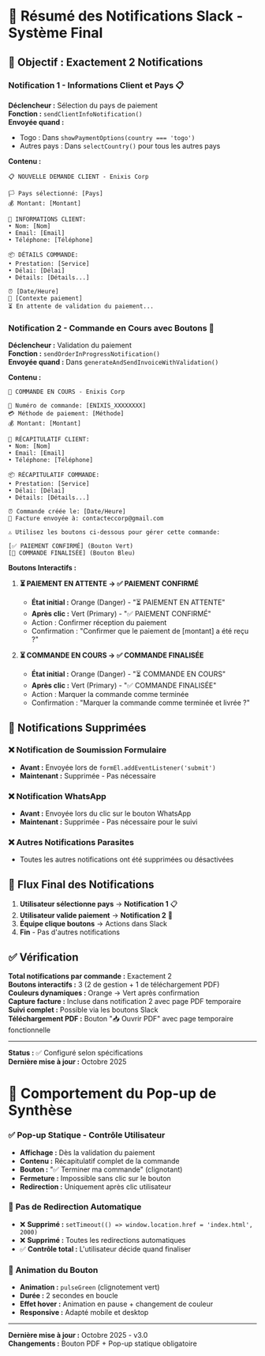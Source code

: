 # 📱 Résumé des Notifications Slack - Système Final

## 🎯 **Objectif : Exactement 2 Notifications**

### **Notification 1 - Informations Client et Pays** 📋
**Déclencheur :** Sélection du pays de paiement  
**Fonction :** `sendClientInfoNotification()`  
**Envoyée quand :**
- Togo : Dans `showPaymentOptions(country === 'togo')`
- Autres pays : Dans `selectCountry()` pour tous les autres pays

**Contenu :**
```
📋 NOUVELLE DEMANDE CLIENT - Enixis Corp

🏳️ Pays sélectionné: [Pays]
💰 Montant: [Montant]

👤 INFORMATIONS CLIENT:
• Nom: [Nom]
• Email: [Email]
• Téléphone: [Téléphone]

📦 DÉTAILS COMMANDE:
• Prestation: [Service]
• Délai: [Délai]
• Détails: [Détails...]

⏰ [Date/Heure]
🔄 [Contexte paiement]
⏳ En attente de validation du paiement...
```

### **Notification 2 - Commande en Cours avec Boutons** 🔄
**Déclencheur :** Validation du paiement  
**Fonction :** `sendOrderInProgressNotification()`  
**Envoyée quand :** Dans `generateAndSendInvoiceWithValidation()`

**Contenu :**
```
🔄 COMMANDE EN COURS - Enixis Corp

📄 Numéro de commande: [ENIXIS_XXXXXXXX]
💳 Méthode de paiement: [Méthode]
💰 Montant: [Montant]

👤 RÉCAPITULATIF CLIENT:
• Nom: [Nom]
• Email: [Email]
• Téléphone: [Téléphone]

📦 RÉCAPITULATIF COMMANDE:
• Prestation: [Service]
• Délai: [Délai]
• Détails: [Détails...]

⏰ Commande créée le: [Date/Heure]
📧 Facture envoyée à: contacteccorp@gmail.com

⚠️ Utilisez les boutons ci-dessous pour gérer cette commande:

[✅ PAIEMENT CONFIRMÉ] (Bouton Vert)
[🏁 COMMANDE FINALISÉE] (Bouton Bleu)
```

**Boutons Interactifs :**
1. **⏳ PAIEMENT EN ATTENTE → ✅ PAIEMENT CONFIRMÉ**
   - **État initial :** Orange (Danger) - "⏳ PAIEMENT EN ATTENTE"
   - **Après clic :** Vert (Primary) - "✅ PAIEMENT CONFIRMÉ"
   - Action : Confirmer réception du paiement
   - Confirmation : "Confirmer que le paiement de [montant] a été reçu ?"

2. **⏳ COMMANDE EN COURS → ✅ COMMANDE FINALISÉE**
   - **État initial :** Orange (Danger) - "⏳ COMMANDE EN COURS"  
   - **Après clic :** Vert (Primary) - "✅ COMMANDE FINALISÉE"
   - Action : Marquer la commande comme terminée
   - Confirmation : "Marquer la commande comme terminée et livrée ?"

## 🚫 **Notifications Supprimées**

### ❌ **Notification de Soumission Formulaire**
- **Avant :** Envoyée lors de `formEl.addEventListener('submit')`
- **Maintenant :** Supprimée - Pas nécessaire

### ❌ **Notification WhatsApp**
- **Avant :** Envoyée lors du clic sur le bouton WhatsApp
- **Maintenant :** Supprimée - Pas nécessaire pour le suivi

### ❌ **Autres Notifications Parasites**
- Toutes les autres notifications ont été supprimées ou désactivées

## 🔄 **Flux Final des Notifications**

1. **Utilisateur sélectionne pays** → **Notification 1** 📋
2. **Utilisateur valide paiement** → **Notification 2** 🔄
3. **Équipe clique boutons** → Actions dans Slack
4. **Fin** - Pas d'autres notifications

## ✅ **Vérification**

**Total notifications par commande :** Exactement 2  
**Boutons interactifs :** 3 (2 de gestion + 1 de téléchargement PDF)  
**Couleurs dynamiques :** Orange → Vert après confirmation  
**Capture facture :** Incluse dans notification 2 avec page PDF temporaire  
**Suivi complet :** Possible via les boutons Slack  
**Téléchargement PDF :** Bouton "📥 Ouvrir PDF" avec page temporaire fonctionnelle

---

**Status :** ✅ Configuré selon spécifications  
**Dernière mise à jour :** Octobre 2025
#
# 📱 **Comportement du Pop-up de Synthèse**

### ✅ **Pop-up Statique - Contrôle Utilisateur**
- **Affichage :** Dès la validation du paiement
- **Contenu :** Récapitulatif complet de la commande
- **Bouton :** "✅ Terminer ma commande" (clignotant)
- **Fermeture :** Impossible sans clic sur le bouton
- **Redirection :** Uniquement après clic utilisateur

### 🚫 **Pas de Redirection Automatique**
- ❌ **Supprimé :** `setTimeout(() => window.location.href = 'index.html', 2000)`
- ❌ **Supprimé :** Toutes les redirections automatiques
- ✅ **Contrôle total :** L'utilisateur décide quand finaliser

### 🎯 **Animation du Bouton**
- **Animation :** `pulseGreen` (clignotement vert)
- **Durée :** 2 secondes en boucle
- **Effet hover :** Animation en pause + changement de couleur
- **Responsive :** Adapté mobile et desktop

---

**Dernière mise à jour :** Octobre 2025 - v3.0  
**Changements :** Bouton PDF + Pop-up statique obligatoire